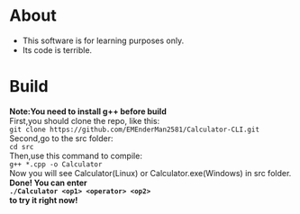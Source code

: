 # About
* This software is for learning purposes only.  
* Its code is terrible.  

# Build
**Note:You need to install g++ before build**   
First,you should clone the repo, like this:  
`git clone https://github.com/EMEnderMan2581/Calculator-CLI.git`  
Second,go to the src folder:  
`cd src`  
Then,use this command to compile:  
`g++ *.cpp -o Calculator`  
Now you will see Calculator(Linux) or Calculator.exe(Windows) in src folder.  
**Done! You can enter  
`./Calculator <op1> <operator> <op2>`  
to try it right now!**
